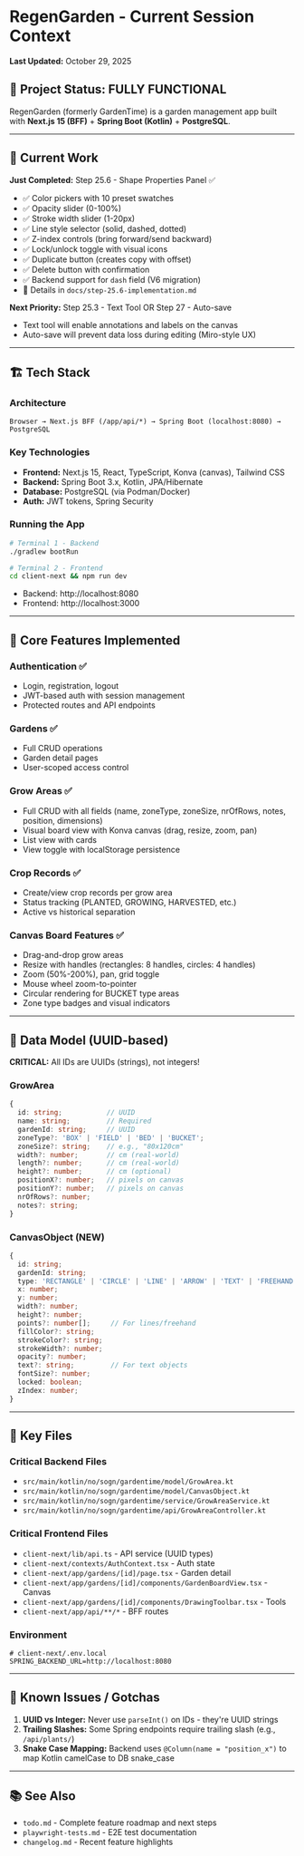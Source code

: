 # RegenGarden - Current Session Context

**Last Updated:** October 29, 2025

## 🚀 Project Status: FULLY FUNCTIONAL

RegenGarden (formerly GardenTime) is a garden management app built with **Next.js 15 (BFF)** + **Spring Boot (Kotlin)** + **PostgreSQL**.

---

## 🎯 Current Work

**Just Completed:** Step 25.6 - Shape Properties Panel ✅
- ✅ Color pickers with 10 preset swatches
- ✅ Opacity slider (0-100%)
- ✅ Stroke width slider (1-20px)
- ✅ Line style selector (solid, dashed, dotted)
- ✅ Z-index controls (bring forward/send backward)
- ✅ Lock/unlock toggle with visual icons
- ✅ Duplicate button (creates copy with offset)
- ✅ Delete button with confirmation
- ✅ Backend support for `dash` field (V6 migration)
- 📄 Details in `docs/step-25.6-implementation.md`

**Next Priority:** Step 25.3 - Text Tool OR Step 27 - Auto-save
- Text tool will enable annotations and labels on the canvas
- Auto-save will prevent data loss during editing (Miro-style UX)

---

## 🏗️ Tech Stack

### Architecture
```
Browser → Next.js BFF (/app/api/*) → Spring Boot (localhost:8080) → PostgreSQL
```

### Key Technologies
- **Frontend:** Next.js 15, React, TypeScript, Konva (canvas), Tailwind CSS
- **Backend:** Spring Boot 3.x, Kotlin, JPA/Hibernate
- **Database:** PostgreSQL (via Podman/Docker)
- **Auth:** JWT tokens, Spring Security

### Running the App
```bash
# Terminal 1 - Backend
./gradlew bootRun

# Terminal 2 - Frontend
cd client-next && npm run dev
```
- Backend: http://localhost:8080
- Frontend: http://localhost:3000

---

## 🔑 Core Features Implemented

### Authentication ✅
- Login, registration, logout
- JWT-based auth with session management
- Protected routes and API endpoints

### Gardens ✅
- Full CRUD operations
- Garden detail pages
- User-scoped access control

### Grow Areas ✅
- Full CRUD with all fields (name, zoneType, zoneSize, nrOfRows, notes, position, dimensions)
- Visual board view with Konva canvas (drag, resize, zoom, pan)
- List view with cards
- View toggle with localStorage persistence

### Crop Records ✅
- Create/view crop records per grow area
- Status tracking (PLANTED, GROWING, HARVESTED, etc.)
- Active vs historical separation

### Canvas Board Features ✅
- Drag-and-drop grow areas
- Resize with handles (rectangles: 8 handles, circles: 4 handles)
- Zoom (50%-200%), pan, grid toggle
- Mouse wheel zoom-to-pointer
- Circular rendering for BUCKET type areas
- Zone type badges and visual indicators

---

## 💾 Data Model (UUID-based)

**CRITICAL:** All IDs are UUIDs (strings), not integers!

### GrowArea
```typescript
{
  id: string;           // UUID
  name: string;         // Required
  gardenId: string;     // UUID
  zoneType?: 'BOX' | 'FIELD' | 'BED' | 'BUCKET';
  zoneSize?: string;    // e.g., "80x120cm"
  width?: number;       // cm (real-world)
  length?: number;      // cm (real-world)
  height?: number;      // cm (optional)
  positionX?: number;   // pixels on canvas
  positionY?: number;   // pixels on canvas
  nrOfRows?: number;
  notes?: string;
}
```

### CanvasObject (NEW)
```typescript
{
  id: string;
  gardenId: string;
  type: 'RECTANGLE' | 'CIRCLE' | 'LINE' | 'ARROW' | 'TEXT' | 'FREEHAND';
  x: number;
  y: number;
  width?: number;
  height?: number;
  points?: number[];     // For lines/freehand
  fillColor?: string;
  strokeColor?: string;
  strokeWidth?: number;
  opacity?: number;
  text?: string;         // For text objects
  fontSize?: number;
  locked: boolean;
  zIndex: number;
}
```

---

## 📂 Key Files

### Critical Backend Files
- `src/main/kotlin/no/sogn/gardentime/model/GrowArea.kt`
- `src/main/kotlin/no/sogn/gardentime/model/CanvasObject.kt`
- `src/main/kotlin/no/sogn/gardentime/service/GrowAreaService.kt`
- `src/main/kotlin/no/sogn/gardentime/api/GrowAreaController.kt`

### Critical Frontend Files
- `client-next/lib/api.ts` - API service (UUID types)
- `client-next/contexts/AuthContext.tsx` - Auth state
- `client-next/app/gardens/[id]/page.tsx` - Garden detail
- `client-next/app/gardens/[id]/components/GardenBoardView.tsx` - Canvas
- `client-next/app/gardens/[id]/components/DrawingToolbar.tsx` - Tools
- `client-next/app/api/**/*` - BFF routes

### Environment
```
# client-next/.env.local
SPRING_BACKEND_URL=http://localhost:8080
```

---

## 🐛 Known Issues / Gotchas

1. **UUID vs Integer:** Never use `parseInt()` on IDs - they're UUID strings
2. **Trailing Slashes:** Some Spring endpoints require trailing slash (e.g., `/api/plants/`)
3. **Snake Case Mapping:** Backend uses `@Column(name = "position_x")` to map Kotlin camelCase to DB snake_case

---

## 📚 See Also

- `todo.md` - Complete feature roadmap and next steps
- `playwright-tests.md` - E2E test documentation
- `changelog.md` - Recent feature highlights
